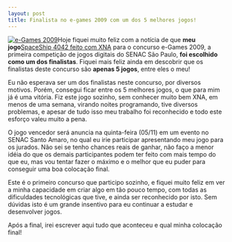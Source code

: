 ```yaml
---
layout: post
title: Finalista no e-games 2009 com um dos 5 melhores jogos!
---
```


[![e-Games 2009](http://gamedeveloper.com.br/blog/wp-content/uploads/2009/10/logocomex.png "e-Games 2009")](http://www3.sp.senac.br/hotsites/gd2/egames/)Hoje fiquei muito feliz com a notícia de que **meu jogo**[SpaceShip 4042 feito com XNA](http://gamedeveloper.com.br/blog/2009/10/25/e-games-meu-jogo-com-xna/ "SpaceShip 4042") para o concurso e-Games 2009, a primeira competição de jogos digitais do SENAC São Paulo, **foi escolhido como um dos finalistas**. Fiquei mais feliz ainda em descobrir que os finalistas deste concurso são **apenas 5 jogos**, entre eles o meu!

Eu não esperava ser um dos finalistas neste concurso, por diversos motivos. Porém, consegui ficar entre os 5 melhores jogos, o que para mim já é uma vitória. Fiz este jogo sozinho, sem conhecer muito bem XNA, em menos de uma semana, virando noites programando, tive diversos problemas, e apesar de tudo isso meu trabalho foi reconhecido e todo este esforço valeu muito a pena.

O jogo vencedor será anuncia na quinta-feira (05/11) em um evento no SENAC Santo Amaro, no qual eu irie participar apresentando meu jogo para os jurados. Não sei se tenho chances reais de ganhar, não faço a menor idéia do que os demais participantes podem ter feito com mais tempo do que eu, mas vou tentar fazer o máximo e o melhor que eu puder para conseguir uma boa colocação final.

Este é o primeiro concurso que participo sozinho, e fiquei muito feliz em ver a minha capacidade em criar algo em tão pouco tempo, com todas as dificuldades tecnológicas que tive, e ainda ser reconhecido por isto. Sem dúvidas isto é um grande insentivo para eu continuar a estudar e desenvolver jogos.

Após a final, irei escrever aqui tudo que aconteceu e qual minha colocação final!
